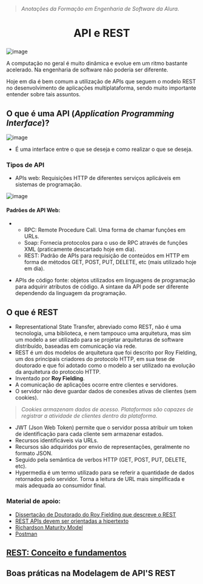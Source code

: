> *Anotações da Formação em Engenharia de Software da Alura.*

<h1 align="center">
  API e REST

###

![image](https://github.com/AndreCoutinhom/api_rest_study/assets/91290799/777dae18-df07-488c-bd13-a619791eafc8)

</h1>

A computação no geral é muito dinâmica e evolue em um ritmo bastante acelerado. Na engenharia de software não poderia ser diferente.  

Hoje em dia é bem comum a utilização de APIs que seguem o modelo REST no desenvolvimento de aplicações multiplataforma, sendo muito importante entender sobre tais assuntos.

## O que é uma API (*Application Programming Interface*)?

![image](https://github.com/AndreCoutinhom/api_rest_study/assets/91290799/4f3e743f-4ffe-47cc-83ee-833989531c2d)


* É uma interface entre o que se deseja e como realizar o que se deseja.

### Tipos de API
* APIs web: Requisições HTTP de diferentes serviços aplicáveis em sistemas de programação.
   
![image](https://github.com/AndreCoutinhom/api_rest_study/assets/91290799/decc66f8-ce7f-40e9-8ce0-48023dccd504)

  #### Padrões de API Web:
  *
    * RPC: Remote Procedure Call. Uma forma de chamar funções em URLs.
    * Soap: Fornecia protocolos para o uso de RPC através de funções XML (praticamente descartado hoje em dia).
    * REST: Padrão de APIs para requisição de conteúdos em HTTP em forma de métodos GET, POST, PUT, DELETE, etc (mais utilizado hoje em dia).

* APIs de código fonte: objetos utilizados em linguagens de programação para adquirir atributos de código. A sintaxe da API pode ser diferente dependendo da linguagem da programação.

## O que é REST

* Representational State Transfer, abreviado como REST, não é uma tecnologia, uma biblioteca, e nem tampouco uma arquitetura, mas sim um modelo a ser utilizado para se projetar arquiteturas de software distribuído, baseadas em comunicação via rede.
* REST é um dos modelos de arquitetura que foi descrito por Roy Fielding, um dos principais criadores do protocolo HTTP, em sua tese de doutorado e que foi adotado como o modelo a ser utilizado na evolução da arquitetura do protocolo HTTP.
* Inventado por **Roy Fielding**.
* A comunicação de aplicações ocorre entre clientes e servidores.
* O servidor não deve guardar dados de conexões ativas de clientes (sem cookies).
> *Cookies armazenam dados de acesso. Plataformas são capazes de registrar a atividade de clientes dentro da plataforma*.
* JWT (Json Web Token) permite que o servidor possa atribuir um token de identificação para cada cliente sem armazenar estados.
* Recursos identificáveis via URLs.
* Recursos são adquiridos por envio de representações, geralmente no formato JSON.
* Seguido pela semântica de verbos HTTP (GET, POST, PUT, DELETE, etc).
* Hypermedia é um termo utilizado para se referir a quantidade de dados retornados pelo servidor. Torna a leitura de URL mais simplificada e mais adequada ao consumidor final.

### Material de apoio:
* [Dissertação de Doutorado do Roy Fielding que descreve o REST](/architectural_styles_and_the_design_of_network_based_software_architectures.pdf)
* [REST APIs devem ser orientadas a hipertexto](https://roy.gbiv.com/untangled/2008/rest-apis-must-be-hypertext-driven)
* [Richardson Maturity Model](https://martinfowler.com/articles/richardsonMaturityModel.html)
* [Postman](https://www.postman.com)

## [REST: Conceito e fundamentos](https://www.alura.com.br/artigos/rest-conceito-e-fundamentos?_gl=1*1l5jqb3*_ga*ODM1Nzk2OTUyLjE2OTgzNDc1Mjk.*_ga_1EPWSW3PCS*MTcwMzAyMzMwOC4xMDIuMC4xNzAzMDIzMzA4LjAuMC4w*_fplc*NVUzUzlBYVhTREVxS3ZJR1V1VkNneEFoSFJqZmVDeVU3dXYlMkJ5WE9tb2lvcmNnV0F4akdScjJzeTFUcmVEZnhiSXpmaE5FM0N3T0cxZjUyZk0lMkJiYnBrSzBBYjhyMktFR1ZvNWNQQWZIcHl6OGVLMW91d2FEQUxFdHA5ZDB1QSUzRCUzRA..)

## Boas práticas na Modelagem de API'S REST
